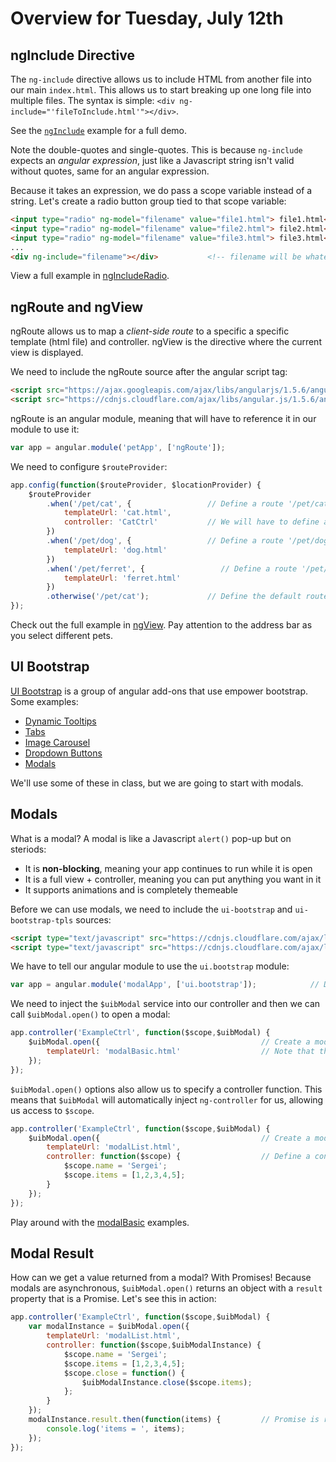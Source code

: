 Overview for Tuesday, July 12th
===============================

ngInclude Directive
---------------------

The `ng-include` directive allows us to include HTML from another file into our main `index.html`.  This allows us to start breaking up one long file into multiple files.  The syntax is simple:  `<div ng-include="'fileToInclude.html'"></div>`.

See the [`ngInclude`](https://github.com/sergei202/okcoders-class/tree/master/week6/examples/ngInclude) example for a full demo.

Note the double-quotes and single-quotes.  This is because `ng-include` expects an *angular expression*, just like a Javascript string isn't valid without quotes, same for an angular expression.

Because it takes an expression, we do pass a scope variable instead of a string.  Let's create a radio button group tied to that scope variable:

```html
<input type="radio" ng-model="filename" value="file1.html"> file1.html<br>
<input type="radio" ng-model="filename" value="file2.html"> file2.html<br>
<input type="radio" ng-model="filename" value="file3.html"> file3.html<br>
...
<div ng-include="filename"></div>			<!-- filename will be whatever option is selected above -->
```

View a full example in [ngIncludeRadio](https://github.com/sergei202/okcoders-class/tree/master/week6/examples/ngIncludeRadio).



ngRoute and ngView
------------------
ngRoute allows us to map a *client-side route* to a specific a specific template (html file) and controller. ngView is the directive where the current view is displayed.

We need to include the ngRoute source after the angular script tag:

```html
<script src="https://ajax.googleapis.com/ajax/libs/angularjs/1.5.6/angular.min.js"></script>			<!-- Include Angular -->
<script src="https://cdnjs.cloudflare.com/ajax/libs/angular.js/1.5.6/angular-route.min.js"></script>    <!-- Include ngRoute -->
```

ngRoute is an angular module, meaning that will have to reference it in our module to use it:
```js
var app = angular.module('petApp', ['ngRoute']);
```

We need to configure `$routeProvider`:
```js
app.config(function($routeProvider, $locationProvider) {
	$routeProvider
		.when('/pet/cat', {                 // Define a route '/pet/cat' that will use cat.html and CatCtrl
			templateUrl: 'cat.html',
			controller: 'CatCtrl'			// We will have to define a controller called CatCtrl for this to work
		})
		.when('/pet/dog', {                 // Define a route '/pet/dog' that will use dog.html and no controller
			templateUrl: 'dog.html'
		})
		.when('/pet/ferret', {                 // Define a route '/pet/ferret' that will use ferret.html and no controller
			templateUrl: 'ferret.html'
		})
		.otherwise('/pet/cat');             // Define the default route as /pet/cat
});
```

Check out the full example in [ngView](https://github.com/sergei202/okcoders-class/tree/master/week6/examples/ngView).  Pay attention to the address bar as you select different pets.


UI Bootstrap
------------

[UI Bootstrap](https://angular-ui.github.io/bootstrap) is a group of angular add-ons that use empower bootstrap.  Some examples:
- [Dynamic Tooltips](https://angular-ui.github.io/bootstrap/#/tooltip)
- [Tabs](https://angular-ui.github.io/bootstrap/#/tabs)
- [Image Carousel](https://angular-ui.github.io/bootstrap/#/carousel)
- [Dropdown Buttons](https://angular-ui.github.io/bootstrap/#/dropdown)
- [Modals](https://angular-ui.github.io/bootstrap/#/modal)

We'll use some of these in class, but we are going to start with modals.

Modals
------

What is a modal?  A modal is like a Javascript `alert()` pop-up but on steriods:
- It is **non-blocking**, meaning your app continues to run while it is open
- It is a full view + controller, meaning you can put anything you want in it
- It supports animations and is completely themeable

Before we can use modals, we need to include the `ui-bootstrap` and `ui-bootstrap-tpls` sources:
```html
<script type="text/javascript" src="https://cdnjs.cloudflare.com/ajax/libs/angular-ui-bootstrap/1.3.3/ui-bootstrap.min.js"></script>
<script type="text/javascript" src="https://cdnjs.cloudflare.com/ajax/libs/angular-ui-bootstrap/1.3.3/ui-bootstrap-tpls.min.js"></script>
```
We have to tell our angular module to use the `ui.bootstrap` module:
```js
var app = angular.module('modalApp', ['ui.bootstrap']);            // Define our modalApp module with ui.bootstrap as a dependency
```

We need to inject the `$uibModal` service into our controller and then we can call `$uibModal.open()` to open a modal:
```js
app.controller('ExampleCtrl', function($scope,$uibModal) {
	$uibModal.open({									// Create a modal using a template file
		templateUrl: 'modalBasic.html'					// Note that the property is 'templateUrl' and the value is a filename
	});
});
```

`$uibModal.open()` options also allow us to specify a controller function.  This means that `$uibModal` will automatically inject `ng-controller` for us, allowing us access to `$scope`.

```js
app.controller('ExampleCtrl', function($scope,$uibModal) {
	$uibModal.open({									// Create a modal using a template file
		templateUrl: 'modalList.html',
		controller: function($scope) {					// Define a controller function and inject $scope
			$scope.name = 'Sergei';
			$scope.items = [1,2,3,4,5];
		}
	});
});
```

Play around with the [modalBasic](https://github.com/sergei202/okcoders-class/tree/master/week6/examples/modalBasic) examples.


Modal Result
------------
How can we get a value returned from a modal?  With Promises! Because modals are asynchronous, `$uibModal.open()` returns an object with a `result` property that is a Promise.
Let's see this in action:

```js
app.controller('ExampleCtrl', function($scope,$uibModal) {
	var modalInstance = $uibModal.open({									// Create a modal using a template file
		templateUrl: 'modalList.html',
		controller: function($scope,$uibModalInstance) {					// Define a controller function and inject $scope and uibModalInstance
			$scope.name = 'Sergei';
			$scope.items = [1,2,3,4,5];
			$scope.close = function() {
				$uibModalInstance.close($scope.items);						// result Promise will resolve to $scope.items
			};
		}
	});
	modalInstance.result.then(function(items) {			// Promise is resolved to whatever is passed to $uibModalInstance.close()
		console.log('items = ', items);
	});
});
```
